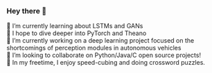 ### Hey there 👋
🌱 I’m currently learning about LSTMs and GANs <br/>
🤔 I hope to dive deeper into PyTorch and Theano <br/>
🔭 I’m currently working on a deep learning project focused on the shortcomings of perception modules in autonomous vehicles <br/>
💬 I’m looking to collaborate on Python/Java/C open source projects! <br/>
🤪 In my freetime, I enjoy speed-cubing and doing crossword puzzles.


<!--
**virenkhandal/virenkhandal** is a ✨ _special_ ✨ repository because its `README.md` (this file) appears on your GitHub profile.

Here are some ideas to get you started:

- 🔭 I’m currently working on ...
- 🌱 I’m currently learning ...
- 👯 I’m looking to collaborate on ...
- 🤔 I’m looking for help with ...
- 💬 Ask me about ...
- 📫 How to reach me: ...
- 😄 Pronouns: ...
- ⚡ Fun fact: ...
-->
